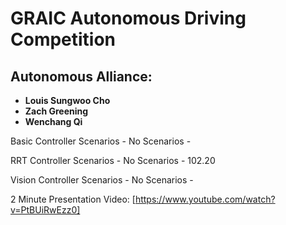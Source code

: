 ﻿# GRAIC Autonomous Driving Competition

## Autonomous Alliance:
- **Louis Sungwoo Cho**
- **Zach Greening**
- **Wenchang Qi** 

Basic Controller
Scenarios -
No Scenarios -

RRT Controller
Scenarios - 
No Scenarios - 102.20 

Vision Controller
Scenarios -
No Scenarios -

2 Minute Presentation Video: [https://www.youtube.com/watch?v=PtBUiRwEzz0]


